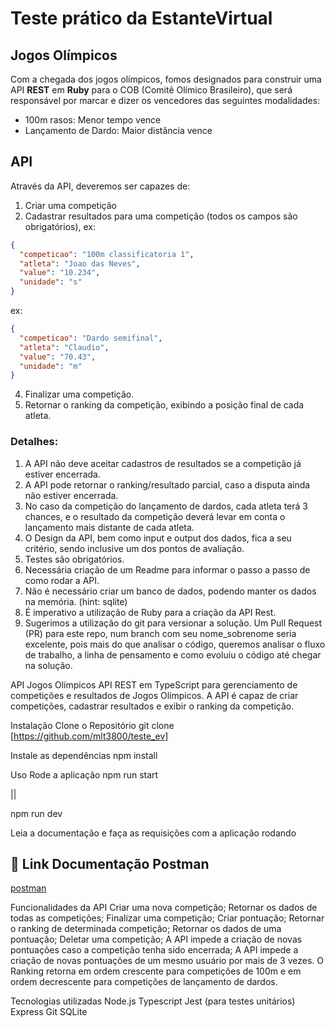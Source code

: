 # Teste prático da EstanteVirtual #
## Jogos Olímpicos ##

Com a chegada dos jogos olímpicos, fomos designados para construir uma API **REST** em **Ruby** para o COB (Comitê Olímico Brasileiro), que será responsável por marcar e dizer os vencedores das seguintes modalidades:

* 100m rasos: Menor tempo vence
* Lançamento de Dardo: Maior distância vence

## API 

Através da API, deveremos ser capazes de:

1. Criar uma competição
2. Cadastrar resultados para uma competição (todos os campos são obrigatórios), 
ex: 
```json
{
  "competicao": "100m classificatoria 1", 
  "atleta": "Joao das Neves", 
  "value": "10.234", 
  "unidade": "s"
}
```
ex: 
```json
{
  "competicao": "Dardo semifinal", 
  "atleta": "Claudio", 
  "value": "70.43", 
  "unidade": "m"
}
```
4. Finalizar uma competição.
3. Retornar o ranking da competição, exibindo a posição final de cada atleta.


### **Detalhes**:
1. A API não deve aceitar cadastros de resultados se a competição já estiver encerrada.
2. A API pode retornar o ranking/resultado parcial, caso a disputa ainda não estiver encerrada.
3. No caso da competição do lançamento de dardos, cada atleta terá 3 chances, e o resultado da competição deverá levar em conta o lançamento mais distante de cada atleta.
4. O Design da API, bem como input e output dos dados, fica a seu critério, sendo inclusive um dos pontos de avaliação.
5. Testes são obrigatórios.
6. Necessária criação de um Readme para informar o passo a passo de como rodar a API.
7. Não é necessário criar um banco de dados, podendo manter os dados na memória. (hint: sqlite)
8. É imperativo a utilização de Ruby para a criação da API Rest.
9. Sugerimos a utilização do git para versionar a solução. Um Pull Request (PR) para este repo, num branch com seu nome_sobrenome seria excelente, pois mais do que analisar o código, queremos analisar o fluxo de trabalho, a linha de pensamento e como evoluiu o código até chegar na solução.




API Jogos Olímpicos
API REST em TypeScript para gerenciamento de competições e resultados de Jogos Olímpicos. A API é capaz de criar competições, cadastrar resultados e exibir o ranking da competição.

Instalação
Clone o Repositório
git clone [https://github.com/mlt3800/teste_ev]

Instale as dependências
npm install

Uso
Rode a aplicação
npm run start

||

npm run dev

Leia a documentação e faça as requisições com a aplicação rodando
## 📌 Link Documentação Postman
[postman](https://documenter.getpostman.com/view/22350515/2s93XyU3m1)

Funcionalidades da API
Criar uma nova competição;
Retornar os dados de todas as competições;
Finalizar uma competição;
Criar pontuação;
Retornar o ranking de determinada competição;
Retornar os dados de uma pontuação;
Deletar uma competição;
A API impede a criação de novas pontuações caso a competição tenha sido encerrada;
A API impede a criação de novas pontuações de um mesmo usuário por mais de 3 vezes.
O Ranking retorna em ordem crescente para competições de 100m e em ordem decrescente para competições de lançamento de dardos.

Tecnologias utilizadas 
Node.js
Typescript
Jest (para testes unitários)
Express
Git
SQLite 
